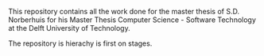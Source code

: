This repository contains all the work done for the master thesis of S.D. Norberhuis for his Master Thesis Computer Science - Software Technology 
at the Delft University of Technology.

The repository is hierachy is first on stages.

